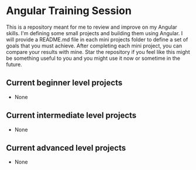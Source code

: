# Angular Training Session

This is a repository meant for me to review and improve on my Angular skills. I'm defining some small projects and building them using Angular. I will provide a README.md file in each mini projects folder to define a set of goals that you must achieve. After completing each mini project, you can compare your results with mine. Star the repository if you feel like this might be something useful to you and you might use it now or sometime in the future.

## Current beginner level projects
- None

## Current intermediate level projects
- None

## Current advanced level projects
- None
